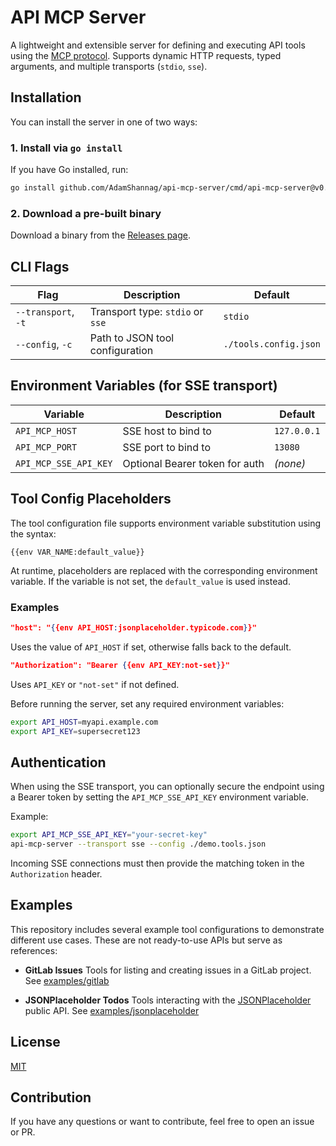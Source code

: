 # API MCP Server

A lightweight and extensible server for defining and executing API tools using
the [MCP protocol](https://modelcontextprotocol.io).
Supports dynamic HTTP requests, typed arguments, and multiple transports (`stdio`, `sse`).

## Installation

You can install the server in one of two ways:

### 1. Install via `go install`

If you have Go installed, run:

```bash
go install github.com/AdamShannag/api-mcp-server/cmd/api-mcp-server@v0.0.1
```

### 2. Download a pre-built binary

Download a binary from the [Releases page](https://github.com/AdamShannag/api-mcp-server/releases).

## CLI Flags

| Flag                | Description                      | Default               |
|---------------------|----------------------------------|-----------------------|
| `--transport`, `-t` | Transport type: `stdio` or `sse` | `stdio`               |
| `--config`, `-c`    | Path to JSON tool configuration  | `./tools.config.json` |

## Environment Variables (for SSE transport)

| Variable              | Description                    | Default     |
|-----------------------|--------------------------------|-------------|
| `API_MCP_HOST`        | SSE host to bind to            | `127.0.0.1` |
| `API_MCP_PORT`        | SSE port to bind to            | `13080`     |
| `API_MCP_SSE_API_KEY` | Optional Bearer token for auth | *(none)*    |

## Tool Config Placeholders

The tool configuration file supports environment variable substitution using the syntax:

```text
{{env VAR_NAME:default_value}}
```

At runtime, placeholders are replaced with the corresponding environment variable. If the variable is not set, the
`default_value` is used instead.

### Examples

```json
"host": "{{env API_HOST:jsonplaceholder.typicode.com}}"
```

Uses the value of `API_HOST` if set, otherwise falls back to the default.

```json
"Authorization": "Bearer {{env API_KEY:not-set}}"
```

Uses `API_KEY` or `"not-set"` if not defined.

Before running the server, set any required environment variables:

```bash
export API_HOST=myapi.example.com
export API_KEY=supersecret123
```

## Authentication

When using the SSE transport, you can optionally secure the endpoint using a Bearer token by setting the
`API_MCP_SSE_API_KEY` environment variable.

Example:

```bash
export API_MCP_SSE_API_KEY="your-secret-key"
api-mcp-server --transport sse --config ./demo.tools.json
```

Incoming SSE connections must then provide the matching token in the `Authorization` header.

## Examples

This repository includes several example tool configurations to demonstrate different use cases. These are not
ready-to-use APIs but serve as references:

* **GitLab Issues**
  Tools for listing and creating issues in a GitLab project.
  See [examples/gitlab](./examples/gitlab/README.MD)

* **JSONPlaceholder Todos**
  Tools interacting with the [JSONPlaceholder](https://jsonplaceholder.typicode.com/) public API.
  See [examples/jsonplaceholder](./examples/jsonplaceholder/README.MD)

## License

[MIT](LICENSE)

## Contribution

If you have any questions or want to contribute, feel free to open an issue or PR.

